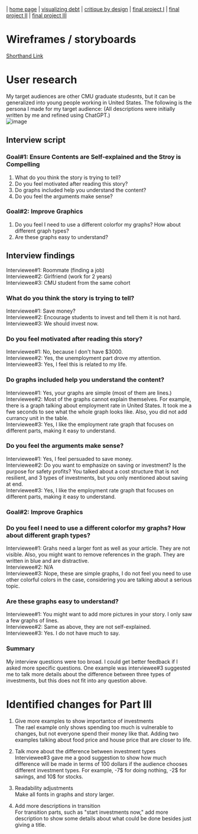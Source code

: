 | [home page](https://yzjdxfc1.github.io/telling-stories-with-data-portfolio) | [visualizing debt](dataviz2.md) | [critique by design](critique-by-design.md) | [final project I](final-project-part-one.md) | [final project II](final-project-part-two.md) | [final project III](final-project-part-three.md)

# Wireframes / storyboards
[Shorthand Link](https://carnegiemellon.shorthandstories.com/manage-your-income-with-wisdom/index.html)


# User research 
My target audiences are other CMU graduate studesnts, but it can be generalized into young people working in United States.
The following is the persona I made for my target audience: (All descriptions were initially written by me and refined using ChatGPT.)   
![image](https://github.com/yzjdxfc1/telling-stories-with-data-portfolio/assets/143653487/a0b483d0-e058-48a7-b160-6f5175304b13)

## Interview script
### Goal#1: Ensure Contents are Self-explained and the Stroy is Compelling
1. What do you think the story is trying to tell?
2. Do you feel motivated after reading this story?
3. Do graphs included help you understand the content?
4. Do you feel the arguments make sense?
   
### Goal#2: Improve Graphics 
1. Do you feel I need to use a different colorfor my graphs? How about different graph types?
2. Are these graphs easy to understand? 

## Interview findings
Interviewee#1: Roommate (finding a job)   
Interviewee#2: Girlfriend (work for 2 years)   
Interviewee#3: CMU student from the same cohort    

### What do you think the story is trying to tell?
Interviewee#1: Save money?   
Interviewee#2: Encourage students to invest and tell them it is not hard.   
Interviewee#3: We should invest now. 

### Do you feel motivated after reading this story?
Interviewee#1: No, because I don't have $3000.   
Interviewee#2: Yes, the unemployment part drove my attention.   
Interviewee#3: Yes, I feel this is related to my life. 

### Do graphs included help you understand the content?
Interviewee#1: Yes, your graphs are simple (most of them are lines.)   
Interviewee#2: Most of the graphs cannot explain themselves. For example, there is a graph talking about employment rate in United States. It took me a fwe seconds to see what the whole graph looks like. Also, you did not add currancy unit in the table.   
Interviewee#3: Yes, I like the employment rate graph that focuses on different parts, making it easy to understand.   

### Do you feel the arguments make sense?
Interviewee#1: Yes, I feel persuaded to save money.    
Interviewee#2: Do you want to emphasize on saving or investment? Is the purpose for safety profits? You talked about a cost structure that is not resilient, and 3 types of investments, but you only mentioned about saving at end.  
Interviewee#3: Yes, I like the employment rate graph that focuses on different parts, making it easy to understand.  

### Goal#2: Improve Graphics 
### Do you feel I need to use a different colorfor my graphs? How about different graph types?
Interviewee#1: Grahs need a larger font as well as your article. They are not visible. Also, you might want to remove references in the graph. They are written in blue and are distractive.   
Interviewee#2: N/A    
Interviewee#3: Nope, these are simple graphs, I do not feel you need to use other colorful colors in the case, considering you are talking about a serious topic.   

### Are these graphs easy to understand? 
Interviewee#1: You might want to add more pictures in your story. I only saw a few graphs of lines.    
Interviewee#2: Same as above, they are not self-explained.    
Interviewee#3: Yes. I do not have much to say.     

### Summary
My interview questions were too broad. I could get better feedback if I asked more specific questions. One example was interviewee#3 suggested me to talk more details about the difference between three types of investments, but this does not fit into any question above.

# Identified changes for Part III
1. Give more examples to show importantce of investments   
The rael example only shows spending too much is vulnerable to changes, but not everyone spend their money like that. Adding two examples talking about food price and house price that are closer to life.   

2. Talk more about the difference between investment types   
Interviewee#3 gave me a good suggestion to show how much difference will be made in terms of 100 dollars if the audience chooses different investment types. For example, -7$ for doing nothing, -2$ for savings, and 10$ for stocks.   

3. Readability adjustments   
Make all fonts in graphs and story larger.   

4. Add more descriptions in transition   
For transition parts, such as "start investments now," add more description to show some details about what could be done besides just giving a title.    
